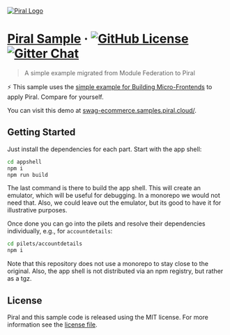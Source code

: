 [![Piral Logo](https://github.com/smapiot/piral/raw/develop/docs/assets/logo.png)](https://piral.io)

# [Piral Sample](https://piral.io) &middot; [![GitHub License](https://img.shields.io/badge/license-MIT-blue.svg)](https://github.com/smapiot/piral/blob/main/LICENSE) [![Gitter Chat](https://badges.gitter.im/gitterHQ/gitter.png)](https://gitter.im/piral-io/community)

> A simple example migrated from Module Federation to Piral

:zap: This sample uses the [simple example for Building Micro-Frontends](https://github.com/aws-samples/talk-dev-to-me-twitch/tree/main/micro-frontends-module-federation) to apply Piral. Compare for yourself.

You can visit this demo at [swag-ecommerce.samples.piral.cloud/](https://swag-ecommerce.samples.piral.cloud/).

## Getting Started

Just install the dependencies for each part. Start with the app shell:

```sh
cd appshell
npm i
npm run build
```

The last command is there to build the app shell. This will create an emulator, which will be useful for debugging. In a monorepo we would not need that. Also, we could leave out the emulator, but its good to have it for illustrative purposes.

Once done you can go into the pilets and resolve their dependencies individually, e.g., for `accountdetails`:

```sh
cd pilets/accountdetails
npm i
```

Note that this repository does not use a monorepo to stay close to the original. Also, the app shell is not distributed via an npm registry, but rather as a tgz.

## License

Piral and this sample code is released using the MIT license. For more information see the [license file](./LICENSE).
